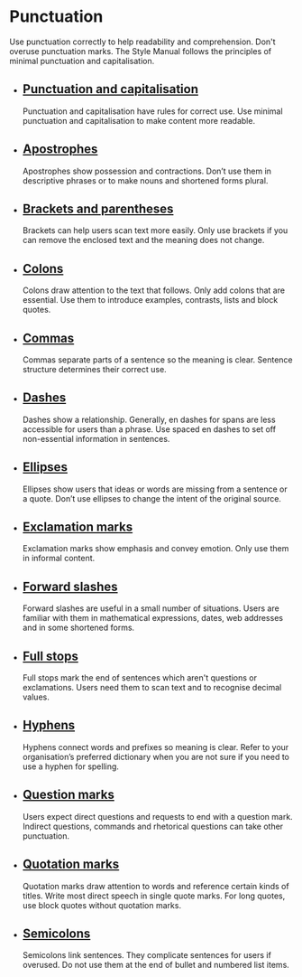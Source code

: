 Punctuation
===========

Use punctuation correctly to help readability and comprehension. Don't overuse punctuation marks. The Style Manual follows the principles of minimal punctuation and capitalisation.

*   [Punctuation and capitalisation](/grammar-punctuation-and-conventions/punctuation/punctuation-and-capitalisation)
    -----------------------------------------------------------------------------------------------------------------
    
    Punctuation and capitalisation have rules for correct use. Use minimal punctuation and capitalisation to make content more readable.
    
*   [Apostrophes](/grammar-punctuation-and-conventions/punctuation/apostrophes)
    ---------------------------------------------------------------------------
    
    Apostrophes show possession and contractions. Don’t use them in descriptive phrases or to make nouns and shortened forms plural.
    
*   [Brackets and parentheses](/grammar-punctuation-and-conventions/punctuation-and-capitalisation/brackets-and-parentheses)
    ------------------------------------------------------------------------------------------------------------------------
    
    Brackets can help users scan text more easily. Only use brackets if you can remove the enclosed text and the meaning does not change.
    
*   [Colons](/grammar-punctuation-and-conventions/punctuation/colons)
    -----------------------------------------------------------------
    
    Colons draw attention to the text that follows. Only add colons that are essential. Use them to introduce examples, contrasts, lists and block quotes.
    
*   [Commas](/grammar-punctuation-and-conventions/punctuation/commas)
    -----------------------------------------------------------------
    
    Commas separate parts of a sentence so the meaning is clear. Sentence structure determines their correct use.
    
*   [Dashes](/grammar-punctuation-and-conventions/punctuation/dashes)
    -----------------------------------------------------------------
    
    Dashes show a relationship. Generally, en dashes for spans are less accessible for users than a phrase. Use spaced en dashes to set off non-essential information in sentences.
    
*   [Ellipses](/grammar-punctuation-and-conventions/punctuation-and-capitalisation/ellipses)
    ----------------------------------------------------------------------------------------
    
    Ellipses show users that ideas or words are missing from a sentence or a quote. Don’t use ellipses to change the intent of the original source.
    
*   [Exclamation marks](/grammar-punctuation-and-conventions/punctuation-and-capitalisation/exclamation-marks)
    ----------------------------------------------------------------------------------------------------------
    
    Exclamation marks show emphasis and convey emotion. Only use them in informal content.
    
*   [Forward slashes](/grammar-punctuation-and-conventions/punctuation/forward-slashes)
    -----------------------------------------------------------------------------------
    
    Forward slashes are useful in a small number of situations. Users are familiar with them in mathematical expressions, dates, web addresses and in some shortened forms.
    
*   [Full stops](/grammar-punctuation-and-conventions/punctuation-and-capitalisation/full-stops)
    --------------------------------------------------------------------------------------------
    
    Full stops mark the end of sentences which aren't questions or exclamations. Users need them to scan text and to recognise decimal values.
    
*   [Hyphens](/grammar-punctuation-and-conventions/punctuation/hyphens)
    -------------------------------------------------------------------
    
    Hyphens connect words and prefixes so meaning is clear. Refer to your organisation’s preferred dictionary when you are not sure if you need to use a hyphen for spelling.
    
*   [Question marks](/grammar-punctuation-and-conventions/punctuation-and-capitalisation/question-marks)
    ----------------------------------------------------------------------------------------------------
    
    Users expect direct questions and requests to end with a question mark. Indirect questions, commands and rhetorical questions can take other punctuation.
    
*   [Quotation marks](/grammar-punctuation-and-conventions/punctuation/quotation-marks)
    -----------------------------------------------------------------------------------
    
    Quotation marks draw attention to words and reference certain kinds of titles. Write most direct speech in single quote marks. For long quotes, use block quotes without quotation marks.
    
*   [Semicolons](/grammar-punctuation-and-conventions/punctuation-and-capitalisation/semicolons)
    --------------------------------------------------------------------------------------------
    
    Semicolons link sentences. They complicate sentences for users if overused. Do not use them at the end of bullet and numbered list items.